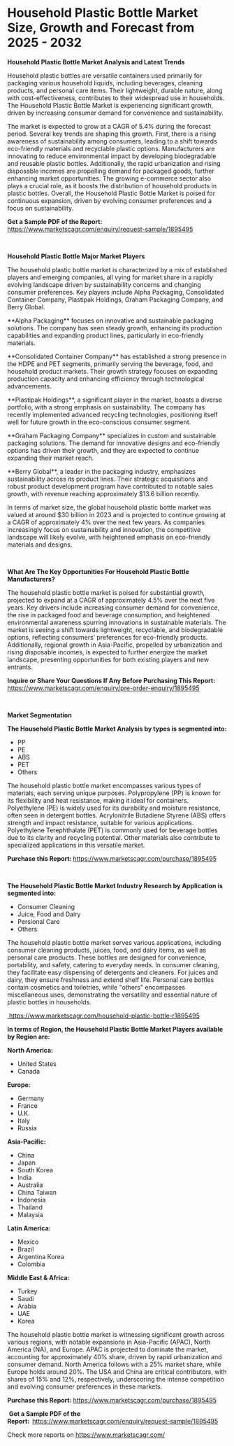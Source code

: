 <p><h1>Household Plastic Bottle Market Size, Growth and Forecast from 2025 - 2032</h1></p><p><strong>Household Plastic Bottle Market Analysis and Latest Trends</strong></p>
<p><p>Household plastic bottles are versatile containers used primarily for packaging various household liquids, including beverages, cleaning products, and personal care items. Their lightweight, durable nature, along with cost-effectiveness, contributes to their widespread use in households. The Household Plastic Bottle Market is experiencing significant growth, driven by increasing consumer demand for convenience and sustainability.</p><p>The market is expected to grow at a CAGR of 5.4% during the forecast period. Several key trends are shaping this growth. First, there is a rising awareness of sustainability among consumers, leading to a shift towards eco-friendly materials and recyclable plastic options. Manufacturers are innovating to reduce environmental impact by developing biodegradable and reusable plastic bottles. Additionally, the rapid urbanization and rising disposable incomes are propelling demand for packaged goods, further enhancing market opportunities. The growing e-commerce sector also plays a crucial role, as it boosts the distribution of household products in plastic bottles. Overall, the Household Plastic Bottle Market is poised for continuous expansion, driven by evolving consumer preferences and a focus on sustainability.</p></p>
<p><strong>Get a Sample PDF of the Report:&nbsp;</strong> <a href="https://www.marketscagr.com/enquiry/request-sample/1895495?utm_campaign=2991&utm_medium=2&utm_source=Github&utm_content=ia&utm_term=06042025&utm_id=household-plastic-bottle">https://www.marketscagr.com/enquiry/request-sample/1895495</a></p>
<p>&nbsp;</p>
<p><strong>Household Plastic Bottle Major Market Players</strong></p>
<p><p>The household plastic bottle market is characterized by a mix of established players and emerging companies, all vying for market share in a rapidly evolving landscape driven by sustainability concerns and changing consumer preferences. Key players include Alpha Packaging, Consolidated Container Company, Plastipak Holdings, Graham Packaging Company, and Berry Global.</p><p>**Alpha Packaging** focuses on innovative and sustainable packaging solutions. The company has seen steady growth, enhancing its production capabilities and expanding product lines, particularly in eco-friendly materials. </p><p>**Consolidated Container Company** has established a strong presence in the HDPE and PET segments, primarily serving the beverage, food, and household product markets. Their growth strategy focuses on expanding production capacity and enhancing efficiency through technological advancements.</p><p>**Plastipak Holdings**, a significant player in the market, boasts a diverse portfolio, with a strong emphasis on sustainability. The company has recently implemented advanced recycling technologies, positioning itself well for future growth in the eco-conscious consumer segment. </p><p>**Graham Packaging Company** specializes in custom and sustainable packaging solutions. The demand for innovative designs and eco-friendly options has driven their growth, and they are expected to continue expanding their market reach.</p><p>**Berry Global**, a leader in the packaging industry, emphasizes sustainability across its product lines. Their strategic acquisitions and robust product development program have contributed to notable sales growth, with revenue reaching approximately $13.6 billion recently.</p><p>In terms of market size, the global household plastic bottle market was valued at around $30 billion in 2023 and is projected to continue growing at a CAGR of approximately 4% over the next few years. As companies increasingly focus on sustainability and innovation, the competitive landscape will likely evolve, with heightened emphasis on eco-friendly materials and designs.</p></p>
<p>&nbsp;</p>
<p><strong>What Are The Key Opportunities For Household Plastic Bottle Manufacturers?</strong></p>
<p><p>The household plastic bottle market is poised for substantial growth, projected to expand at a CAGR of approximately 4.5% over the next five years. Key drivers include increasing consumer demand for convenience, the rise in packaged food and beverage consumption, and heightened environmental awareness spurring innovations in sustainable materials. The market is seeing a shift towards lightweight, recyclable, and biodegradable options, reflecting consumers’ preferences for eco-friendly products. Additionally, regional growth in Asia-Pacific, propelled by urbanization and rising disposable incomes, is expected to further energize the market landscape, presenting opportunities for both existing players and new entrants.</p></p>
<p><strong>Inquire or Share Your Questions If Any Before Purchasing This Report:</strong> <a href="https://www.marketscagr.com/enquiry/pre-order-enquiry/1895495?utm_campaign=2991&utm_medium=2&utm_source=Github&utm_content=ia&utm_term=06042025&utm_id=household-plastic-bottle">https://www.marketscagr.com/enquiry/pre-order-enquiry/1895495</a></p>
<p>&nbsp;</p>
<p><strong>Market Segmentation</strong></p>
<p><strong>The Household Plastic Bottle Market Analysis by types is segmented into:</strong></p>
<p><ul><li>PP</li><li>PE</li><li>ABS</li><li>PET</li><li>Others</li></ul></p>
<p><p>The household plastic bottle market encompasses various types of materials, each serving unique purposes. Polypropylene (PP) is known for its flexibility and heat resistance, making it ideal for containers. Polyethylene (PE) is widely used for its durability and moisture resistance, often seen in detergent bottles. Acrylonitrile Butadiene Styrene (ABS) offers strength and impact resistance, suitable for various applications. Polyethylene Terephthalate (PET) is commonly used for beverage bottles due to its clarity and recycling potential. Other materials also contribute to specialized applications in this versatile market.</p></p>
<p><strong>Purchase this Report:&nbsp;</strong><a href="https://www.marketscagr.com/purchase/1895495?utm_campaign=2991&utm_medium=2&utm_source=Github&utm_content=ia&utm_term=06042025&utm_id=household-plastic-bottle">https://www.marketscagr.com/purchase/1895495</a></p>
<p>&nbsp;</p>
<p><strong>The Household Plastic Bottle Market Industry Research by Application is segmented into:</strong></p>
<p><ul><li>Consumer Cleaning</li><li>Juice, Food and Dairy</li><li>Persional Care</li><li>Others</li></ul></p>
<p><p>The household plastic bottle market serves various applications, including consumer cleaning products, juices, food, and dairy items, as well as personal care products. These bottles are designed for convenience, portability, and safety, catering to everyday needs. In consumer cleaning, they facilitate easy dispensing of detergents and cleaners. For juices and dairy, they ensure freshness and extend shelf life. Personal care bottles contain cosmetics and toiletries, while "others" encompasses miscellaneous uses, demonstrating the versatility and essential nature of plastic bottles in households.</p></p>
<p><a href="https://www.marketscagr.com/household-plastic-bottle-r1895495?utm_campaign=2991&utm_medium=2&utm_source=Github&utm_content=ia&utm_term=06042025&utm_id=household-plastic-bottle">&nbsp;https://www.marketscagr.com/household-plastic-bottle-r1895495</a></p>
<p><strong>In terms of Region, the Household Plastic Bottle Market Players available by Region are:</strong></p>
<p>
    <p> <strong> North America: </strong>
        <ul>
            <li>United States</li>
            <li>Canada</li>
        </ul>
        </p> 
    <p> <strong> Europe: </strong>
        <ul>
            <li>Germany</li>
            <li>France</li>
            <li>U.K.</li>
            <li>Italy</li>
            <li>Russia</li>
        </ul>
        </p> 
    <p> <strong> Asia-Pacific: </strong>
        <ul>
            <li>China</li>
            <li>Japan</li>
            <li>South Korea</li>
            <li>India</li>
            <li>Australia</li>
            <li>China Taiwan</li>
            <li>Indonesia</li>
            <li>Thailand</li>
            <li>Malaysia</li>
        </ul>
        </p> 
    <p> <strong> Latin America: </strong>
        <ul>
            <li>Mexico</li>
            <li>Brazil</li>
            <li>Argentina Korea</li>
            <li>Colombia</li>
        </ul>
        </p> 
    <p> <strong> Middle East & Africa: </strong>
        <ul>
            <li>Turkey</li>
            <li>Saudi</li>
            <li>Arabia</li>
            <li>UAE</li>
            <li>Korea</li>
        </ul>
    </p>
    </p>
<p><p>The household plastic bottle market is witnessing significant growth across various regions, with notable expansions in Asia-Pacific (APAC), North America (NA), and Europe. APAC is projected to dominate the market, accounting for approximately 40% share, driven by rapid urbanization and consumer demand. North America follows with a 25% market share, while Europe holds around 20%. The USA and China are critical contributors, with shares of 15% and 12%, respectively, underscoring the intense competition and evolving consumer preferences in these markets.</p></p>
<p><strong>Purchase this Report: </strong><a href="https://www.marketscagr.com/purchase/1895495?utm_campaign=2991&utm_medium=2&utm_source=Github&utm_content=ia&utm_term=06042025&utm_id=household-plastic-bottle">https://www.marketscagr.com/purchase/1895495</a></p>
<p>&nbsp;<strong>Get a Sample PDF of the Report:&nbsp;&nbsp;</strong><a href="https://www.marketscagr.com/enquiry/request-sample/1895495?utm_campaign=2991&utm_medium=2&utm_source=Github&utm_content=ia&utm_term=06042025&utm_id=household-plastic-bottle">https://www.marketscagr.com/enquiry/request-sample/1895495</a></p>
<p><strong></strong></p>
<p>Check more reports on <a href="https://www.marketscagr.com/?utm_campaign=2991&utm_medium=2&utm_source=Github&utm_content=ia&utm_term=06042025&utm_id=household-plastic-bottle">https://www.marketscagr.com/</a></p>